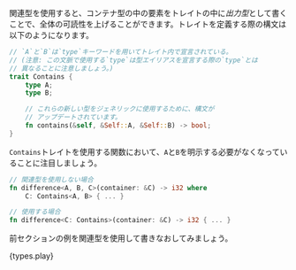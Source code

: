 <!-- The use of "Associated types" improves the overall readability of code
by moving inner types locally into a trait as *output* types. Syntax
for the `trait` definition is as follows: -->
関連型を使用すると、コンテナ型の中の要素をトレイトの中に*出力型*として書くことで、全体の可読性を上げることができます。トレイトを定義する際の構文は以下のようになります。

``` rust
// `A`と`B`は`type`キーワードを用いてトレイト内で宣言されている。
// (注意: この文脈で使用する`type`は型エイリアスを宣言する際の`type`とは
// 異なることに注意しましょう。)
trait Contains {
    type A;
    type B;

    // これらの新しい型をジェネリックに使用するために、構文が
    // アップデートされています。
    fn contains(&self, &Self::A, &Self::B) -> bool;
}
```

<!-- Note that functions that use the `trait` `Contains` are no longer required
to express `A` or `B` at all: -->
`Contains`トレイトを使用する関数において、`A`と`B`を明示する必要がなくなっていることに注目しましょう。

``` rust
// 関連型を使用しない場合
fn difference<A, B, C>(container: &C) -> i32 where
    C: Contains<A, B> { ... }

// 使用する場合
fn difference<C: Contains>(container: &C) -> i32 { ... }
```

<!-- Let's rewrite the example from the previous section using associated types: -->
前セクションの例を関連型を使用して書きなおしてみましょう。

{types.play}
